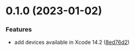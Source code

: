 # 0.1.0 (2023-01-02)


### Features

* add devices available in Xcode 14.2 ([8ed76d2](https://github.com/EmilioOjeda/Device/commit/8ed76d20616d6316371eb92b7765047a07ac42ca))



